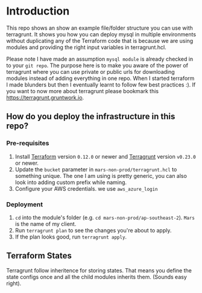 # Introduction
This repo shows an show an example file/folder structure you can use with terragrunt. It shows you how you can deploy mysql in multiple environments without duplicating any of the Terraform code that is because we are using modules and providing the right input variables in terragrunt.hcl.

Please note I have made an assumption `mysql module` is already checked in to your `git repo`. The purpose here is to make you aware of the power of terragrunt where you can use private or public urls for downloading modules instead of adding everything in one repo. When I started terraform I made blunders but then I eventually learnt to follow few best practices :). If you want to now more about terragrunt please bookmark this https://terragrunt.gruntwork.io.

## How do you deploy the infrastructure in this repo?

### Pre-requisites
1. Install [Terraform](https://www.terraform.io/) version `0.12.0` or newer and
   [Terragrunt](https://github.com/gruntwork-io/terragrunt) version `v0.23.0` or newer.
2. Update the `bucket` parameter in `mars-non-prod/terragrunt.hcl` to something unique. The one I am using is pretty generic, you can also look into adding custom prefix while naming.
3. Configure your AWS credentials. we use `aws_azure_login`

### Deployment
1. `cd` into the module's folder (e.g. `cd mars-non-prod/ap-southeast-2`). `Mars` is the name of my client.
2. Run `terragrunt plan` to see the changes you're about to apply.
3. If the plan looks good, run `terragrunt apply`.

## Terraform States
Terragrunt follow inheritence for storing states. That means you define the state configs once and all the child modules inherits them. (Sounds easy right). 
